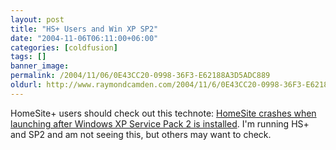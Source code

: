 ```yaml
---
layout: post
title: "HS+ Users and Win XP SP2"
date: "2004-11-06T06:11:00+06:00"
categories: [coldfusion]
tags: []
banner_image: 
permalink: /2004/11/06/0E43CC20-0998-36F3-E62188A3D5ADC889
oldurl: http://www.raymondcamden.com/2004/11/6/0E43CC20-0998-36F3-E62188A3D5ADC889
---
```


HomeSite+ users should check out this technote: <a href="http://www.macromedia.com/support/homesite/ts/documents/crash_launch_winxpsp2.htm?pss=rss_homesite_19620">HomeSite crashes when launching after Windows XP Service Pack 2 is installed</a>. I'm running HS+ and SP2 and am not seeing this, but others may want to check.